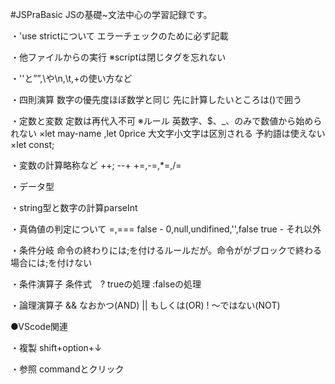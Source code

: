 #JSPraBasic
JSの基礎~文法中心の学習記録です。

・'use strictについて
エラーチェックのために必ず記載

・他ファイルからの実行
※scriptは閉じタグを忘れない
<!-- ex)<script src="js/main.js"></script> -->

・''と””,\や\n,\t,+の使い方など

・四則演算
数字の優先度ほぼ数学と同じ
先に計算したいところは()で囲う

・定数と変数
定数は再代入不可
※ルール
英数字、$、_、のみで数値から始められない
×let may-name ,let 0price
大文字小文字は区別される
予約語は使えない
×let const;

・変数の計算略称など
++; --+
+=,-=,*=,/=

・データ型

・string型と数字の計算parseInt

・真偽値の判定について
=,===
false - 0,null,undifined,'',false
true  - それ以外

・条件分岐
命令の終わりには;を付けるルールだが。命令ががブロックで終わる場合には;を付けない

・条件演算子
条件式　? trueの処理 :falseの処理

・論理演算子
&& なおかつ(AND)
|| もしくは(OR)
! 〜ではない(NOT)

●VScode関連

・複製
shift+option+↓

・参照
commandとクリック